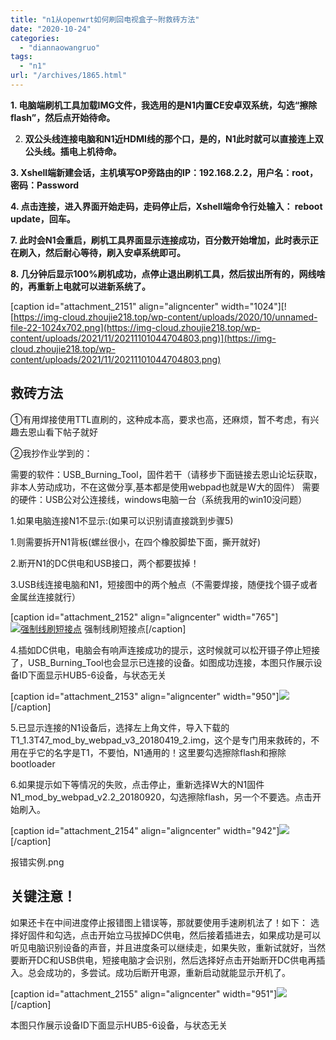 ```yaml
---
title: "n1从openwrt如何刷回电视盒子~附救砖方法"
date: "2020-10-24"
categories: 
  - "diannaowangruo"
tags: 
  - "n1"
url: "/archives/1865.html"
---
```


**1\. 电脑端刷机工具加载IMG文件，我选用的是N1内置CE安卓双系统，勾选“擦除flash”，然后点开始待命。**

2. **双公头线连接电脑和N1近HDMI线的那个口，是的，N1此时就可以直接连上双公头线。插电上机待命。**

**3\. Xshell端新建会话，主机填写OP旁路由的IP：192.168.2.2，用户名：root，密码：Password**

**4\. 点击连接，进入界面开始走码，走码停止后，Xshell端命令行处输入： reboot update，回车。**

**7\. 此时会N1会重启，刷机工具界面显示连接成功，百分数开始增加，此时表示正在刷入，然后耐心等待，刷入安卓系统即可。**

**8\. 几分钟后显示100%刷机成功，点停止退出刷机工具，然后拔出所有的，网线啥的，再重新上电就可以进新系统了。**

\[caption id="attachment\_2151" align="aligncenter" width="1024"\][![https://img-cloud.zhoujie218.top/wp-content/uploads/2020/10/unnamed-file-22-1024x702.png](https://img-cloud.zhoujie218.top/wp-content/uploads/2021/11/20211101044704803.png)](https://img-cloud.zhoujie218.top/wp-content/uploads/2021/11/20211101044704803.png)

## 救砖方法

①有用焊接使用TTL直刷的，这种成本高，要求也高，还麻烦，暂不考虑，有兴趣去恩山看下帖子就好

②我抄作业学到的：

需要的软件：USB\_Burning\_Tool，固件若干（请移步下面链接去恩山论坛获取，非本人劳动成功，不在这做分享,基本都是使用webpad也就是W大的固件） 需要的硬件：USB公对公连接线，windows电脑一台（系统我用的win10没问题）

1.如果电脑连接N1不显示:(如果可以识别请直接跳到步骤5)

1.则需要拆开N1背板(螺丝很小，在四个橡胶脚垫下面，撕开就好)

2.断开N1的DC供电和USB接口，两个都要拔掉！

3.USB线连接电脑和N1，短接图中的两个触点（不需要焊接，随便找个镊子或者金属丝连接就行）

\[caption id="attachment\_2152" align="aligncenter" width="765"\][![强制线刷短接点](https://img-cloud.zhoujie218.top/wp-content/uploads/2021/11/20211101044705225.png)](https://img-cloud.zhoujie218.top/wp-content/uploads/2021/11/20211101044705225.png) 强制线刷短接点\[/caption\]

4.插如DC供电，电脑会有响声连接成功的提示，这时候就可以松开镊子停止短接了，USB\_Burning\_Tool也会显示已连接的设备。如图成功连接，本图只作展示设备ID下面显示HUB5-6设备，与状态无关

\[caption id="attachment\_2153" align="aligncenter" width="950"\][![](https://img-cloud.zhoujie218.top/wp-content/uploads/2021/11/20211101044706456.png)](https://img-cloud.zhoujie218.top/wp-content/uploads/2021/11/20211101044706456.png) \[/caption\]

5.已显示连接的N1设备后，选择左上角文件，导入下载的 T1\_1.3T47\_mod\_by\_webpad\_v3\_20180419\_2.img，这个是专门用来救砖的，不用在乎它的名字是T1，不要怕，N1通用的！这里要勾选擦除flash和擦除bootloader

6.如果提示如下等情况的失败，点击停止，重新选择W大的N1固件N1\_mod\_by\_webpad\_v2.2\_20180920，勾选擦除flash，另一个不要选。点击开始刷入。

\[caption id="attachment\_2154" align="aligncenter" width="942"\][![](https://img-cloud.zhoujie218.top/wp-content/uploads/2021/11/20211101044707927.png)](https://img-cloud.zhoujie218.top/wp-content/uploads/2021/11/20211101044707927.png) \[/caption\]

报错实例.png

## 关键注意！

如果还卡在中间进度停止报错图上错误等，那就要使用手速刷机法了！如下： 选择好固件和勾选，点击开始立马拔掉DC供电，然后接着插进去，如果成功是可以听见电脑识别设备的声音，并且进度条可以继续走，如果失败，重新试就好，当然要断开DC和USB供电，短接电脑才会识别，然后选择好点击开始断开DC供电再插入。总会成功的，多尝试。成功后断开电源，重新启动就能显示开机了。

\[caption id="attachment\_2155" align="aligncenter" width="951"\][![](https://img-cloud.zhoujie218.top/wp-content/uploads/2021/11/20211101044708781.png)](https://img-cloud.zhoujie218.top/wp-content/uploads/2021/11/20211101044708781.png) \[/caption\]

本图只作展示设备ID下面显示HUB5-6设备，与状态无关
